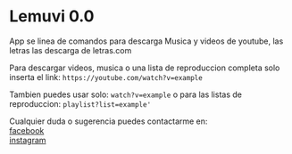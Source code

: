 # Lemuvi 0.0

App se linea de comandos para descarga Musica y videos de youtube, las letras las descarga de letras.com

Para descargar videos,  musica o una lista de reproduccion completa solo inserta el link:
`https://youtube.com/watch?v=example`  

Tambien puedes usar solo: `watch?v=example` o para las listas de reproduccion: `playlist?list=example'`  

Cualquier duda o sugerencia puedes contactarme en:  
[facebook](https://www.facebook.com/and0.0bna)  
[instagram](https://www.instagram.com/and0.0bna/)  
 
 

